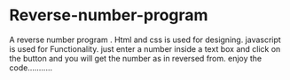 # Reverse-number-program

A reverse number program .
Html and css is used for designing.
javascript is used for Functionality.
just enter a number inside a text box and click on the button and you will get the number as in reversed from.
enjoy the code...........
